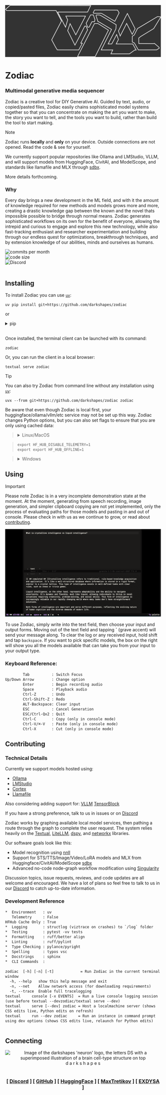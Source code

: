 
<picture>
  <source media="(prefers-color-scheme: dark)" srcset="img_src/zodiac_dark_stealth.png">
  <source media="(prefers-color-scheme: light)" srcset="img_src/zodiac_light_stealth.png">
  <img alt="Futuristic, slanted wireframe block type spelling the word 'ZODIAC' using overlapping and interweaving shapes and triangles for the 'O' and 'A'." src="img_src/zodiac_dark_bg.png">
</picture>

# Zodiac

### Multimodal generative media sequencer

Zodiac is a creative tool for DIY Generative AI. Guided by text, audio, or copied/pasted files, Zodiac easily chains sophisticated model systems together so that you can concentrate on making the art you want to make, the story you want to tell, and the tools you want to build, rather than build the tool to start making.

> [!NOTE]
> Zodiac runs **locally** and **only** on your device. Outside connections are not opened. Read the code & see for yourself.

We currently support popular repositories like Ollama and LMStudio, VLLM, and will support models from HuggingFace, CivitAI, and ModelScope, and standards like llamafile and MLX through [sdbx](https://github.com/darkshapes/sdbx).

More details forthcoming.
### Why

Every day brings a new development in the ML field, and with it the amount of knowledge required for new methods and models grows more and more, creating a drastic knowledge gap between the known and the novel thats impossible possible to bridge through normal means. Zodiac generates sophisticated workflows on its own for the benefit of everyone, allowing the intrepid and curious to engage and explore this new technology, while also fast-tracking enthusiast and researcher experimentation and building through our endless quest for optimizations, breakthrough techniques, and by extension knowledge of our abilities, minds and ourselves as humans.




![commits per month](https://img.shields.io/github/commit-activity/m/darkshapes/zodiac?color=indigo)<br>
![code size](https://img.shields.io/github/languages/code-size/darkshapes/zodiac?color=navy)<br>
![Discord](https://img.shields.io/discord/1266757128249675867?color=black)<br><br>

## Installing

To install Zodiac you can use [`uv`](https://github.com/astral-sh/uv#installation):

```
uv pip install git+https://github.com/darkshapes/zodiac
```
or
<details ><summary>pip </summary>

> **1** : clone repo
>
> ```
> git clone https://github.com/darkshapes/zodiac.git
> ```

> **2** : Make a virtual environment
> ```
> python -m venv .venv
> ```

> **3** : Activate environment
> <details ><summary>Windows</summary>
>
> **(powershell):**
> ```
> Set-ExecutionPolicy Bypass -Scope Process -Force; .venv\Scripts\Activate.ps1
>
> ```
>
> **(cmd):**
> ```
> .venv\Scripts\activate.bat
> ```
>
> </details><br>
>
> <details ><summary>Linux/MacOS</summary>
>
> ```
> source .venv/bin/activate
> ```
>
>  </details>
<br>

> **4** : Install
> ```
> pip install zodiac
> ```

</details><br>


Once installed, the terminal client can be launched with its command:
```
zodiac
```

Or, you can run the client in a local browser:
```
textual serve zodiac
```

> [!TIP]
> You can also try Zodiac from command line without any installation using [`uv`](https://github.com/astral-sh/uv#installation):
> ```
> uvx --from git+https://github.com/darkshapes/zodiac zodiac
> ```

Be aware that even though Zodiac is local first, your huggingface/ollama/vllm/etc service may not be set up this way. Zodiac changes Python options, but you can also set flags to ensure that you are only using cached data:

> <details ><summary>Linux/MacOS</summary>

> ```
> export HF_HUB_DISABLE_TELEMETRY=1
> export export HF_HUB_OFFLINE=1
> ```
>  </details>

> <details ><summary>Windows</summary>
>
> ```
> set HF_HUB_DISABLE_TELEMETRY=1
> set export HF_HUB_OFFLINE=1
> ```
>  </details>

## Using

> [!IMPORTANT]
> Please note Zodiac is in a very incomplete demonstration state at the moment. At the moment, generating from speech recording, image generation, and simpler clipboard copying are not yet implemented, only the process of evaluating paths for those models and pasting in and out of console. Please check in with us as we continue to grow, or read about <A href="#contributing">contributing</a>.

<img alt="A screenshot of two grey text fields. At the top, someone has entered 'What is crystalline intelligence vs liquid intelligence?' The bottom shows a reply stating 'Crystalline intelligence refers to traditional, rule-based knowledge acquisition and application. It's like a well-structured database where information is stored in a rigid format, similar to a crystal lattice. This type of intelligence excels in well-defined tasks with clear rules, such as chess or trivia games.
Liquid intelligence, on the other hand, represents adaptability and the ability to navigate uncertainty. It's dynamic and flexible, much like liquid, allowing individuals to thrive in novel situations requiring creativity, problem-solving, and social skills. This form of intelligence is increasingly valuable in our rapidly changing world where many tasks don't have straightforward solutions. Both forms of intelligence are important and serve different purposes, reflecting the evolving nature of human cognition and the diverse demands of modern life.'" src="img_src/screenshot.png">

To use Zodiac, simply write into the text field, then choose your input and output forms. Moving out of the text field and tapping **\`** (grave accent) will send your message along. To clear the log or any received input, hold shift and tap `backspace`. If you want to pick specific models, the box on the right will show you all the models available that can take you from your input to your output type.

### Keyboard Reference:
```
        Tab          : Switch Focus
Up/Down Arrow        : Change option
        Enter        : Begin recording audio
        Space        : Playback audio
        Ctrl-Z       : Undo
        Ctrl-Shift-Z : Redo
        ALT-Backspace: Clear input
        ESC          : Cancel Generation
        ESC/Ctrl-Qx2 : Quit
        Ctrl-C       : Copy (only in console mode)
        Ctrl-V/⌘-V   : Paste (only in console mode)
        Ctrl-X       : Cut (only in console mode)
```

## Contributing

### Technical Details

Currently we support models hosted using:
- [Ollama](https://ollama.com/)
- [LMStudio](http://lmstudio.ai/)
- [Cortex](http://cortex.so)
- [Llamafile](http://github.com/Mozilla-Ocho/llamafile)

Also considering adding support for:
[VLLM](https://github.com/vllm-project/vllm)
[TensorBlock](https://github.com/TensorBlock/TensorBlock-Studio)

If you have a strong preference, talk to us in issues or on <A href="discord.gg/RYaJw9mPPe">Discord</a>

Zodiac works by graphing available local model services, then pathing a route through the graph to complete the user request. The system relies heavily on the [Textual](https://github.com/Textualize/textual), [LiteLLM](https://github.com/BerriAI/litellm), [dspy](https://github.com/stanfordnlp/dspy), and [networkx](https://github.com/networkx/networkx) libraries.

Our software goals look like this:

- Model recognition using <a href="https://github.com/darkshapes/nnll">nnll</a>
- Support for STS/TTS/Image/Video/LoRA models and MLX from Huggingface/CivitAI/ModelScope <a href="https://github.com/darkshapes/sdbx">sdbx</a>
- Advanced no-code node-graph workflow modification using <a href="https://github.com/darkshapes/singularity">Singularity</a>

Discussion topics, issue requests, reviews, and code updates are all welcome and encouraged. We have a lot of plans so feel free to talk to us in our <A href="discord.gg/RYaJw9mPPe">Discord</a> to catch up-to-date information.

### Development Reference
```
*  Environment   : uv
   Telemetry     : False
HFHub Cache Only : True
*  Logging       : structlog (viztrace on crashes) to `/log` folder
*  Testing       : pytest -vv tests
*  Formatting    : ruff/better align
*  Linting       : ruff/pylint
*  Type Checking : pylance/pyright
*  Spelling      : typos vsc
*  Docstrings    : sphinx
*  CLI Commands  :

zodiac  [-h] [-n] [-t]            = Run Zodiac in the current terminal window
  -h, --help   show this help message and exit
  -n, --net    Allow network access (for downloading requirements)
  -t, --trace  Enable full tracelogging
textual     console [-x EVENTS]  = Run a live console logging session (use before textual --devzodiac/textual serve --dev)
textual     serve [--dev] zodiac = Host a localmachine server (shows CSS edits live, Python edits on refresh)
textual     run --dev zodiac     = Run an instance in command prompt using dev options (shows CSS edits live, relaunch for Python edits)


```

## Connecting

<div align='center'>

![Image of the darkshapes 'neuron' logo, the letters DS with a superimposed illustration of a brain cell-type structure on top](https://cdn-avatars.huggingface.co/v1/production/uploads/65ff1816871b36bf84fc3c37/JZLA1RQXQ7NanLF5G9c6Q.png)<br>
 d a r k s h a p e s<br><br>

### [ <A href="discord.gg/RYaJw9mPPe">Discord</a> ] [ <A href="https://github.com/darkshapes">GitHub</a> ] [ <A href="https://huggingface.co/darkshapes">HuggingFace</a> ] [ <A href="https://github.com/maxtretikov">MaxTretikov</a> ] [ <A href="https://github.com/exdysa">EXDYSA</a> ]
</div>



